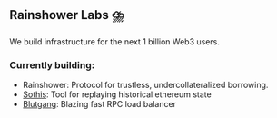 ## Rainshower Labs ⛈️
We build infrastructure for the next 1 billion Web3 users.
### Currently building:
- Rainshower: Protocol for trustless, undercollateralized borrowing.
- [Sothis](https://github.com/rainshowerLabs/sothis): Tool for replaying historical ethereum state
- [Blutgang](https://github.com/rainshowerLabs/blutgang): Blazing fast RPC load balancer
<!--

**Here are some ideas to get you started:**

🙋‍♀️ A short introduction - what is your organization all about?
🌈 Contribution guidelines - how can the community get involved?
👩‍💻 Useful resources - where can the community find your docs? Is there anything else the community should know?
🍿 Fun facts - what does your team eat for breakfast?
🧙 Remember, you can do mighty things with the power of [Markdown](https://docs.github.com/github/writing-on-github/getting-started-with-writing-and-formatting-on-github/basic-writing-and-formatting-syntax)
-->

